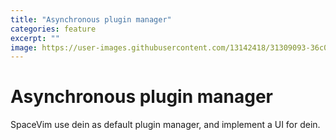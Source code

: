 ```yaml
---
title: "Asynchronous plugin manager"
categories: feature
excerpt: ""
image: https://user-images.githubusercontent.com/13142418/31309093-36c01150-abb3-11e7-836c-3ad406bdd71a.gif
---
```



# Asynchronous plugin manager

SpaceVim use dein as default plugin manager, and implement a UI for dein. 
